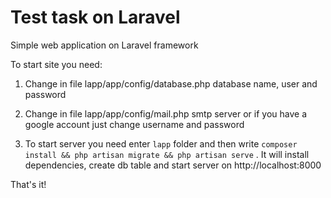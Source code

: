 # Test task on Laravel
Simple web application on Laravel framework

To start site you need:

1. Change in file lapp/app/config/database.php database name, user and password

2. Change in file lapp/app/config/mail.php smtp server or if you have  a google account just change username and password

3. To start server you need enter `lapp` folder and then write `composer install && php artisan migrate && php artisan serve` . It will install dependencies, create db table and start server on http://localhost:8000

That's it!